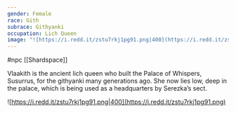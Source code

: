 ```yaml
---
gender: Female
race: Gith
subrace: Githyanki
occupation: Lich Queen
image: "![https://i.redd.it/zstu7rkj1pg91.png|400](https://i.redd.it/zstu7rkj1pg91.png)"
---
```

 #npc [[Shardspace]]

Vlaakith is the ancient lich queen who built the Palace of Whispers, Susurrus, for the githyanki many generations ago. She now lies low, deep in the palace, which is being used as a headquarters by Serezka’s sect.

![https://i.redd.it/zstu7rkj1pg91.png|400](https://i.redd.it/zstu7rkj1pg91.png)
